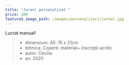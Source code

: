 ```yaml
---
title: "Juranl personalizat "
price: 100
featured_image_path: /images/personalizari/jurnal.jpg
---
```


Lucrat manual!

> - dimensiuni: A5 :15 x 21cm
> - tehnica: Coperti: material+ inscripții acrilic
> - autor: Cecilia
> - an: 2020
